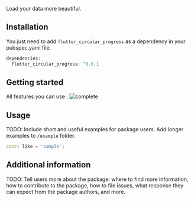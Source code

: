
Load your data more beautiful.

## Installation

You just need to add ```flutter_circular_progress``` as a dependency in your pubspec.yaml file.

```dart
dependencies:
  flutter_circular_progress: ^0.0.1
```

## Getting started

All features you can use :
![complete](https://github.com/edris-mazhari/flutter_circular_progress/assets/91206674/49383266-710d-4c9e-b979-7d2d78134910)


## Usage

TODO: Include short and useful examples for package users. Add longer examples
to `/example` folder.

```dart
const like = 'sample';
```

## Additional information

TODO: Tell users more about the package: where to find more information, how to
contribute to the package, how to file issues, what response they can expect
from the package authors, and more.
